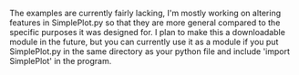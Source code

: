 The examples are currently fairly lacking, I'm mostly working on altering features in SimplePlot.py so that they are more general compared to the specific purposes it was designed for.
I plan to make this a downloadable module in the future, but you can currently use it as a module if you put SimplePlot.py in the same directory as your python file and include 'import SimplePlot' in the program. 
